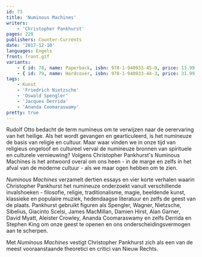 ```yaml
---
id: 73
title: 'Numinous Machines'
writers:
    - 'Christopher Pankhurst'
pages: 220
publishers: Counter-Currents
date: '2017-12-10'
languages: Engels
front: front.gif
variants:
    - { id: 78, name: Paperback, isbn: 978-1-940933-45-0, price: 13.99, out_of_stock: 0 }
    - { id: 79, name: Hardcover, isbn: 978-1-940933-44-3, price: 31.99, out_of_stock: 0 }
tags:
    - Kunst
    - 'Friedrich Nietzsche'
    - 'Oswald Spengler'
    - 'Jacques Derrida'
    - 'Ananda Coomaraswamy'
pretty: true
---
```


Rudolf Otto bedacht de term numineus om te verwijzen naar de oerervaring van het heilige. Als het wordt gevangen en gearticuleerd, is het numineuze de basis van religie en cultuur. Maar waar vinden we in onze tijd van religieus ongeloof en cultureel verval de numineuze bronnen van spirituele en culturele vernieuwing? Volgens Christopher Pankhurst's Numinous Machines is het antwoord overal om ons heen - in de marge en zelfs in het afval van de moderne cultuur - als we maar ogen hebben om te zien.

*Numinous Machines* verzamelt dertien essays en vier korte verhalen waarin Christopher Pankhurst het numineuze onderzoekt vanuit verschillende invalshoeken - filosofie, religie, traditionalisme, magie, beeldende kunst, klassieke en populaire muziek, hedendaagse literatuur en zelfs de geest van de plaats. Pankhurst gebruikt figuren als Spengler, Wagner, Nietzsche, Sibelius, Giacinto Scelsi, James MacMillan, Damien Hirst, Alan Garner, David Myatt, Aleister Crowley, Ananda Coomaraswamy en zelfs Derrida en Stephen King om onze geest te openen en ons onderscheidingsvermogen aan te scherpen.

Met *Numinous Machines* vestigt Christopher Pankhurst zich als een van de meest vooraanstaande theoretici en critici van Nieuw Rechts.
